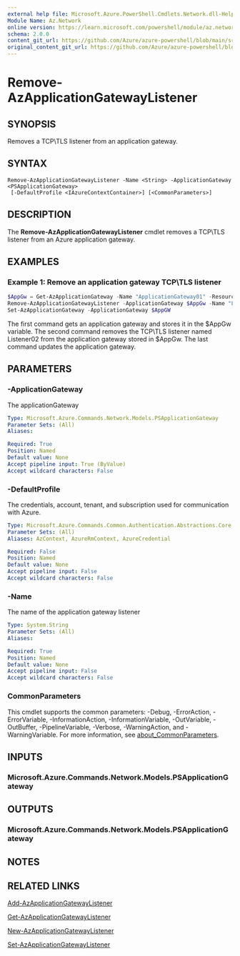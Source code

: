 ```yaml
---
external help file: Microsoft.Azure.PowerShell.Cmdlets.Network.dll-Help.xml
Module Name: Az.Network
online version: https://learn.microsoft.com/powershell/module/az.network/remove-azapplicationgatewaylistener
schema: 2.0.0
content_git_url: https://github.com/Azure/azure-powershell/blob/main/src/Network/Network/help/Remove-AzApplicationGatewayListener.md
original_content_git_url: https://github.com/Azure/azure-powershell/blob/main/src/Network/Network/help/Remove-AzApplicationGatewayListener.md
---
```


# Remove-AzApplicationGatewayListener

## SYNOPSIS
Removes a TCP\TLS listener from an application gateway.

## SYNTAX

```
Remove-AzApplicationGatewayListener -Name <String> -ApplicationGateway <PSApplicationGateway>
 [-DefaultProfile <IAzureContextContainer>] [<CommonParameters>]
```

## DESCRIPTION
The **Remove-AzApplicationGatewayListener** cmdlet removes a TCP\TLS listener from an Azure application gateway.

## EXAMPLES

### Example 1: Remove an application gateway TCP\TLS listener
```powershell
$AppGw = Get-AzApplicationGateway -Name "ApplicationGateway01" -ResourceGroupName "ResourceGroup01"
Remove-AzApplicationGatewayListener -ApplicationGateway $AppGw -Name "Listener02"
Set-AzApplicationGateway -ApplicationGateway $AppGW
```

The first command gets an application gateway and stores it in the $AppGw variable.
The second command removes the TCP\TLS listener named Listener02 from the application gateway stored in $AppGw.
The last command updates the application gateway.

## PARAMETERS

### -ApplicationGateway
The applicationGateway

```yaml
Type: Microsoft.Azure.Commands.Network.Models.PSApplicationGateway
Parameter Sets: (All)
Aliases:

Required: True
Position: Named
Default value: None
Accept pipeline input: True (ByValue)
Accept wildcard characters: False
```

### -DefaultProfile
The credentials, account, tenant, and subscription used for communication with Azure.

```yaml
Type: Microsoft.Azure.Commands.Common.Authentication.Abstractions.Core.IAzureContextContainer
Parameter Sets: (All)
Aliases: AzContext, AzureRmContext, AzureCredential

Required: False
Position: Named
Default value: None
Accept pipeline input: False
Accept wildcard characters: False
```

### -Name
The name of the application gateway listener

```yaml
Type: System.String
Parameter Sets: (All)
Aliases:

Required: True
Position: Named
Default value: None
Accept pipeline input: False
Accept wildcard characters: False
```

### CommonParameters
This cmdlet supports the common parameters: -Debug, -ErrorAction, -ErrorVariable, -InformationAction, -InformationVariable, -OutVariable, -OutBuffer, -PipelineVariable, -Verbose, -WarningAction, and -WarningVariable. For more information, see [about_CommonParameters](http://go.microsoft.com/fwlink/?LinkID=113216).

## INPUTS

### Microsoft.Azure.Commands.Network.Models.PSApplicationGateway

## OUTPUTS

### Microsoft.Azure.Commands.Network.Models.PSApplicationGateway

## NOTES

## RELATED LINKS

[Add-AzApplicationGatewayListener](./Add-AzApplicationGatewayListener.md)

[Get-AzApplicationGatewayListener](./Get-AzApplicationGatewayListener.md)

[New-AzApplicationGatewayListener](./New-AzApplicationGatewayListener.md)

[Set-AzApplicationGatewayListener](./Set-AzApplicationGatewayListener.md)
